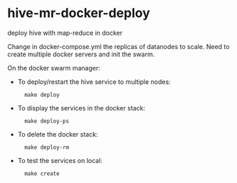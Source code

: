 # hive-mr-docker-deploy

deploy hive with map-reduce in docker

Change in docker-compose.yml the replicas of datanodes to scale. Need to create multiple docker servers and init the swarm.

On the docker swarm manager:

* To deploy/restart the hive service to multiple nodes:
        
        make deploy

* To display the services in the docker stack:

        make deploy-ps

* To delete the docker stack:

        make deploy-rm

* To test the services on local:

        make create
